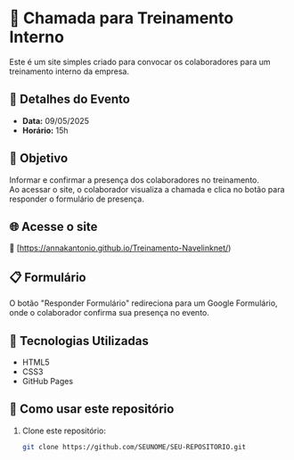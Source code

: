 # 📝 Chamada para Treinamento Interno

Este é um site simples criado para convocar os colaboradores para um treinamento interno da empresa.

## 📅 Detalhes do Evento

- **Data:** 09/05/2025
- **Horário:** 15h


## 🎯 Objetivo

Informar e confirmar a presença dos colaboradores no treinamento.  
Ao acessar o site, o colaborador visualiza a chamada e clica no botão para responder o formulário de presença.

## 🌐 Acesse o site

🔗 [https://annakantonio.github.io/Treinamento-Navelinknet/)

## 📋 Formulário

O botão "Responder Formulário" redireciona para um Google Formulário, onde o colaborador confirma sua presença no evento.

## 🚀 Tecnologias Utilizadas

- HTML5
- CSS3
- GitHub Pages

## 📂 Como usar este repositório

1. Clone este repositório:
   ```bash
   git clone https://github.com/SEUNOME/SEU-REPOSITORIO.git

